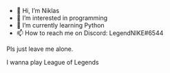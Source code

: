 - 👋 Hi, I’m Niklas
- 👀 I’m interested in programming
- 🌱 I’m currently learning Python
- 📫 How to reach me on Discord: LegendNIKE#6544

Pls just leave me alone.








































































































































I wanna play League of Legends
